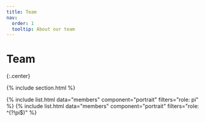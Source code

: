 ```yaml
---
title: Team
nav:
  order: 1
  tooltip: About our team
---
```


# Team
{:.center}

{% include section.html %}

{% include list.html data="members" component="portrait" filters="role: pi" %}
{% include list.html data="members" component="portrait" filters="role: ^(?!pi$)" %}